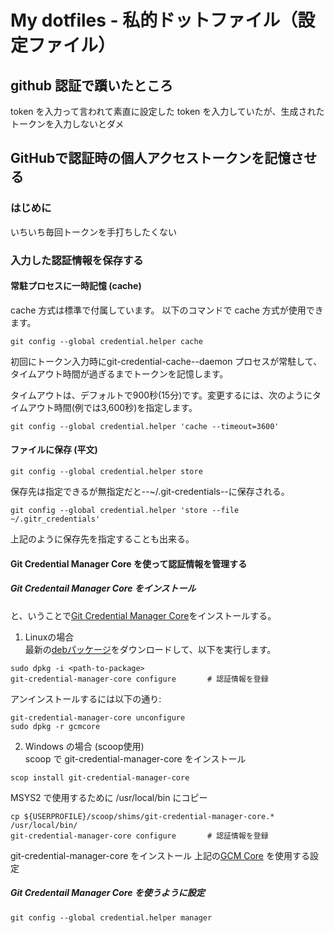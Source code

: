 # My dotfiles - 私的ドットファイル（設定ファイル）

## github 認証で躓いたところ

token を入力って言われて素直に設定した token を入力していたが、生成されたトークンを入力しないとダメ

## GitHubで認証時の個人アクセストークンを記憶させる
### はじめに
 いちいち毎回トークンを手打ちしたくない
### 入力した認証情報を保存する
#### 常駐プロセスに一時記憶 (cache)
cache 方式は標準で付属しています。
以下のコマンドで cache 方式が使用できます。
```
git config --global credential.helper cache
```
初回にトークン入力時にgit-credential-cache--daemon プロセスが常駐して、タイムアウト時間が過ぎるまでトークンを記憶します。

タイムアウトは、デフォルトで900秒(15分)です。変更するには、次のようにタイムアウト時間(例では3,600秒)を指定します。
```
git config --global credential.helper 'cache --timeout=3600'
```

#### ファイルに保存 (平文)
```
git config --global credential.helper store
```

保存先は指定できるが無指定だと--~/.git-credentials--に保存される。

```
git config --global credential.helper 'store --file ~/.gitr_credentials'
```
上記のように保存先を指定することも出来る。

#### Git Credential Manager Core を使って認証情報を管理する
##### Git Credentail Manager Core をインストール
と、いうことで[Git Credential Manager Core](https://github.com/GitCredentialManager/git-credential-manager)をインストールする。

1. Linuxの場合<br>
  最新の[debパッケージ](https://github.com/GitCredentialManager/git-credential-manager/releases/latest)をダウンロードして、以下を実行します。
```
sudo dpkg -i <path-to-package>
git-credential-manager-core configure		# 認証情報を登録
```
アンインストールするには以下の通り:
```
git-credential-manager-core unconfigure
sudo dpkg -r gcmcore
```
2. Windows の場合 (scoop使用)<br>
scoop で git-credential-manager-core をインストール
```
scop install git-credential-manager-core
```
MSYS2 で使用するために /usr/local/bin にコピー
```
cp ${USERPROFILE}/scoop/shims/git-credential-manager-core.* /usr/local/bin/
git-credential-manager-core configure		# 認証情報を登録
```

git-credential-manager-core をインストール
上記の[GCM Core](https://github.com/GitCredentialManager/git-credential-manager)
を使用する設定
##### Git Credentail Manager Core を使うように設定

```
git config --global credential.helper manager
```


